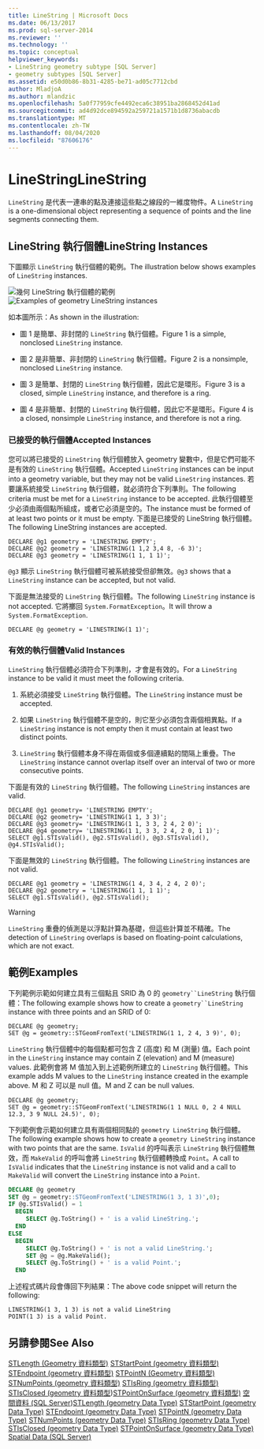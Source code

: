 ```yaml
---
title: LineString | Microsoft Docs
ms.date: 06/13/2017
ms.prod: sql-server-2014
ms.reviewer: ''
ms.technology: ''
ms.topic: conceptual
helpviewer_keywords:
- LineString geometry subtype [SQL Server]
- geometry subtypes [SQL Server]
ms.assetid: e50d0b86-8b31-4285-be71-ad05c7712cbd
author: MladjoA
ms.author: mlandzic
ms.openlocfilehash: 5a0f77959cfe4492eca6c38951ba2868452d41ad
ms.sourcegitcommit: ad4d92dce894592a259721a1571b1d8736abacdb
ms.translationtype: MT
ms.contentlocale: zh-TW
ms.lasthandoff: 08/04/2020
ms.locfileid: "87606176"
---
```

# <a name="linestring"></a><span data-ttu-id="00071-102">LineString</span><span class="sxs-lookup"><span data-stu-id="00071-102">LineString</span></span>
  <span data-ttu-id="00071-103">`LineString` 是代表一連串的點及連接這些點之線段的一維度物件。</span><span class="sxs-lookup"><span data-stu-id="00071-103">A `LineString` is a one-dimensional object representing a sequence of points and the line segments connecting them.</span></span>

## <a name="linestring-instances"></a><span data-ttu-id="00071-104">LineString 執行個體</span><span class="sxs-lookup"><span data-stu-id="00071-104">LineString Instances</span></span>
 <span data-ttu-id="00071-105">下圖顯示 `LineString` 執行個體的範例。</span><span class="sxs-lookup"><span data-stu-id="00071-105">The illustration below shows examples of `LineString` instances.</span></span>

 <span data-ttu-id="00071-106">![幾何 LineString 執行個體的範例](../../database-engine/media/linestring.gif "幾何 LineString 執行個體的範例")</span><span class="sxs-lookup"><span data-stu-id="00071-106">![Examples of geometry LineString instances](../../database-engine/media/linestring.gif "Examples of geometry LineString instances")</span></span>

 <span data-ttu-id="00071-107">如本圖所示：</span><span class="sxs-lookup"><span data-stu-id="00071-107">As shown in the illustration:</span></span>

-   <span data-ttu-id="00071-108">圖 1 是簡單、非封閉的 `LineString` 執行個體。</span><span class="sxs-lookup"><span data-stu-id="00071-108">Figure 1 is a simple, nonclosed `LineString` instance.</span></span>

-   <span data-ttu-id="00071-109">圖 2 是非簡單、非封閉的 `LineString` 執行個體。</span><span class="sxs-lookup"><span data-stu-id="00071-109">Figure 2 is a nonsimple, nonclosed `LineString` instance.</span></span>

-   <span data-ttu-id="00071-110">圖 3 是簡單、封閉的 `LineString` 執行個體，因此它是環形。</span><span class="sxs-lookup"><span data-stu-id="00071-110">Figure 3 is a closed, simple `LineString` instance, and therefore is a ring.</span></span>

-   <span data-ttu-id="00071-111">圖 4 是非簡單、封閉的 `LineString` 執行個體，因此它不是環形。</span><span class="sxs-lookup"><span data-stu-id="00071-111">Figure 4 is a closed, nonsimple `LineString` instance, and therefore is not a ring.</span></span>

### <a name="accepted-instances"></a><span data-ttu-id="00071-112">已接受的執行個體</span><span class="sxs-lookup"><span data-stu-id="00071-112">Accepted Instances</span></span>
 <span data-ttu-id="00071-113">您可以將已接受的 `LineString` 執行個體放入 geometry 變數中，但是它們可能不是有效的 `LineString` 執行個體。</span><span class="sxs-lookup"><span data-stu-id="00071-113">Accepted `LineString` instances can be input into a geometry variable, but they may not be valid `LineString` instances.</span></span> <span data-ttu-id="00071-114">若要讓系統接受 `LineString` 執行個體，就必須符合下列準則。</span><span class="sxs-lookup"><span data-stu-id="00071-114">The following criteria must be met for a `LineString` instance to be accepted.</span></span> <span data-ttu-id="00071-115">此執行個體至少必須由兩個點所組成，或者它必須是空的。</span><span class="sxs-lookup"><span data-stu-id="00071-115">The instance must be formed of at least two points or it must be empty.</span></span> <span data-ttu-id="00071-116">下面是已接受的 LineString 執行個體。</span><span class="sxs-lookup"><span data-stu-id="00071-116">The following LineString instances are accepted.</span></span>

```
DECLARE @g1 geometry = 'LINESTRING EMPTY';
DECLARE @g2 geometry = 'LINESTRING(1 1,2 3,4 8, -6 3)';
DECLARE @g3 geometry = 'LINESTRING(1 1, 1 1)';
```

 <span data-ttu-id="00071-117">`@g3` 顯示 `LineString` 執行個體可被系統接受但卻無效。</span><span class="sxs-lookup"><span data-stu-id="00071-117">`@g3` shows that a `LineString` instance can be accepted, but not valid.</span></span>

 <span data-ttu-id="00071-118">下面是無法接受的 `LineString` 執行個體。</span><span class="sxs-lookup"><span data-stu-id="00071-118">The following `LineString` instance is not accepted.</span></span> <span data-ttu-id="00071-119">它將擲回 `System.FormatException`。</span><span class="sxs-lookup"><span data-stu-id="00071-119">It will throw a `System.FormatException`.</span></span>

```
DECLARE @g geometry = 'LINESTRING(1 1)';
```

### <a name="valid-instances"></a><span data-ttu-id="00071-120">有效的執行個體</span><span class="sxs-lookup"><span data-stu-id="00071-120">Valid Instances</span></span>
 <span data-ttu-id="00071-121">`LineString` 執行個體必須符合下列準則，才會是有效的。</span><span class="sxs-lookup"><span data-stu-id="00071-121">For a `LineString` instance to be valid it must meet the following criteria.</span></span>

1.  <span data-ttu-id="00071-122">系統必須接受 `LineString` 執行個體。</span><span class="sxs-lookup"><span data-stu-id="00071-122">The `LineString` instance must be accepted.</span></span>

2.  <span data-ttu-id="00071-123">如果 `LineString` 執行個體不是空的，則它至少必須包含兩個相異點。</span><span class="sxs-lookup"><span data-stu-id="00071-123">If a `LineString` instance is not empty then it must contain at least two distinct points.</span></span>

3.  <span data-ttu-id="00071-124">`LineString` 執行個體本身不得在兩個或多個連續點的間隔上重疊。</span><span class="sxs-lookup"><span data-stu-id="00071-124">The `LineString` instance cannot overlap itself over an interval of two or more consecutive points.</span></span>

 <span data-ttu-id="00071-125">下面是有效的 `LineString` 執行個體。</span><span class="sxs-lookup"><span data-stu-id="00071-125">The following `LineString` instances are valid.</span></span>

```
DECLARE @g1 geometry= 'LINESTRING EMPTY';
DECLARE @g2 geometry= 'LINESTRING(1 1, 3 3)';
DECLARE @g3 geometry= 'LINESTRING(1 1, 3 3, 2 4, 2 0)';
DECLARE @g4 geometry= 'LINESTRING(1 1, 3 3, 2 4, 2 0, 1 1)';
SELECT @g1.STIsValid(), @g2.STIsValid(), @g3.STIsValid(), @g4.STIsValid();

```

 <span data-ttu-id="00071-126">下面是無效的 `LineString` 執行個體。</span><span class="sxs-lookup"><span data-stu-id="00071-126">The following `LineString` instances are not valid.</span></span>

```
DECLARE @g1 geometry = 'LINESTRING(1 4, 3 4, 2 4, 2 0)';
DECLARE @g2 geometry = 'LINESTRING(1 1, 1 1)';
SELECT @g1.STIsValid(), @g2.STIsValid();
```

> [!WARNING]
>  <span data-ttu-id="00071-127">`LineString` 重疊的偵測是以浮點計算為基礎，但這些計算並不精確。</span><span class="sxs-lookup"><span data-stu-id="00071-127">The detection of `LineString` overlaps is based on floating-point calculations, which are not exact.</span></span>

## <a name="examples"></a><span data-ttu-id="00071-128">範例</span><span class="sxs-lookup"><span data-stu-id="00071-128">Examples</span></span>
 <span data-ttu-id="00071-129">下列範例示範如何建立具有三個點且 SRID 為 0 的 `geometry``LineString` 執行個體：</span><span class="sxs-lookup"><span data-stu-id="00071-129">The following example shows how to create a `geometry``LineString` instance with three points and an SRID of 0:</span></span>

```
DECLARE @g geometry;
SET @g = geometry::STGeomFromText('LINESTRING(1 1, 2 4, 3 9)', 0);
```

 <span data-ttu-id="00071-130">`LineString` 執行個體中的每個點都可包含 Z (高度) 和 M (測量) 值。</span><span class="sxs-lookup"><span data-stu-id="00071-130">Each point in the `LineString` instance may contain Z (elevation) and M (measure) values.</span></span> <span data-ttu-id="00071-131">此範例會將 M 值加入到上述範例所建立的 `LineString` 執行個體。</span><span class="sxs-lookup"><span data-stu-id="00071-131">This example adds M values to the `LineString` instance created in the example above.</span></span> <span data-ttu-id="00071-132">M 和 Z 可以是 null 值。</span><span class="sxs-lookup"><span data-stu-id="00071-132">M and Z can be null values.</span></span>

```
DECLARE @g geometry;
SET @g = geometry::STGeomFromText('LINESTRING(1 1 NULL 0, 2 4 NULL 12.3, 3 9 NULL 24.5)', 0);
```

 <span data-ttu-id="00071-133">下列範例會示範如何建立具有兩個相同點的 `geometry LineString` 執行個體。</span><span class="sxs-lookup"><span data-stu-id="00071-133">The following example shows how to create a `geometry LineString` instance with two points that are the same.</span></span> <span data-ttu-id="00071-134">`IsValid` 的呼叫表示 `LineString` 執行個體無效，而 `MakeValid` 的呼叫會將 `LineString` 執行個體轉換成 `Point`。</span><span class="sxs-lookup"><span data-stu-id="00071-134">A call to `IsValid` indicates that the `LineString` instance is not valid and a call to `MakeValid` will convert the `LineString` instance into a `Point`.</span></span>

```sql
DECLARE @g geometry
SET @g = geometry::STGeomFromText('LINESTRING(1 3, 1 3)',0);
IF @g.STIsValid() = 1
  BEGIN
     SELECT @g.ToString() + ' is a valid LineString.';  
  END
ELSE
  BEGIN
     SELECT @g.ToString() + ' is not a valid LineString.';
     SET @g = @g.MakeValid();
     SELECT @g.ToString() + ' is a valid Point.';  
  END

```

 <span data-ttu-id="00071-135">上述程式碼片段會傳回下列結果：</span><span class="sxs-lookup"><span data-stu-id="00071-135">The above code snippet will return the following:</span></span>

```
LINESTRING(1 3, 1 3) is not a valid LineString
POINT(1 3) is a valid Point.
```

## <a name="see-also"></a><span data-ttu-id="00071-136">另請參閱</span><span class="sxs-lookup"><span data-stu-id="00071-136">See Also</span></span>
 <span data-ttu-id="00071-137">[STLength &#40;Geometry 資料類型&#41;](/sql/t-sql/spatial-geometry/stlength-geometry-data-type) [STStartPoint &#40;geometry 資料類型&#41;](/sql/t-sql/spatial-geometry/ststartpoint-geometry-data-type) [STEndpoint &#40;geometry 資料類型&#41;](/sql/t-sql/spatial-geometry/stendpoint-geometry-data-type) [STPointN &#40;Geometry 資料類型&#41;](/sql/t-sql/spatial-geometry/stpointn-geometry-data-type) [STNumPoints &#40;geometry 資料類型&#41;](/sql/t-sql/spatial-geometry/stnumpoints-geometry-data-type) [STIsRing &#40;geometry 資料類型&#41;](/sql/t-sql/spatial-geometry/stisring-geometry-data-type) [STIsClosed &#40;geometry 資料類型](/sql/t-sql/spatial-geometry/stisclosed-geometry-data-type)&#41;[STPointOnSurface &#40;geometry 資料類型&#41;](/sql/t-sql/spatial-geometry/stpointonsurface-geometry-data-type) [空間資料 &#40;SQL Server](../spatial/spatial-data-sql-server.md)&#41;</span><span class="sxs-lookup"><span data-stu-id="00071-137">[STLength &#40;geometry Data Type&#41;](/sql/t-sql/spatial-geometry/stlength-geometry-data-type) [STStartPoint &#40;geometry Data Type&#41;](/sql/t-sql/spatial-geometry/ststartpoint-geometry-data-type) [STEndpoint &#40;geometry Data Type&#41;](/sql/t-sql/spatial-geometry/stendpoint-geometry-data-type) [STPointN &#40;geometry Data Type&#41;](/sql/t-sql/spatial-geometry/stpointn-geometry-data-type) [STNumPoints &#40;geometry Data Type&#41;](/sql/t-sql/spatial-geometry/stnumpoints-geometry-data-type) [STIsRing &#40;geometry Data Type&#41;](/sql/t-sql/spatial-geometry/stisring-geometry-data-type) [STIsClosed &#40;geometry Data Type&#41;](/sql/t-sql/spatial-geometry/stisclosed-geometry-data-type) [STPointOnSurface &#40;geometry Data Type&#41;](/sql/t-sql/spatial-geometry/stpointonsurface-geometry-data-type) [Spatial Data &#40;SQL Server&#41;](../spatial/spatial-data-sql-server.md)</span></span>


